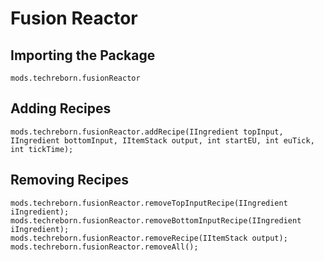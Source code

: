 # Fusion Reactor

## Importing the Package
`mods.techreborn.fusionReactor`

## Adding Recipes
```zenscript
mods.techreborn.fusionReactor.addRecipe(IIngredient topInput, IIngredient bottomInput, IItemStack output, int startEU, int euTick, int tickTime);
```

## Removing Recipes
```zenscript
mods.techreborn.fusionReactor.removeTopInputRecipe(IIngredient iIngredient);
mods.techreborn.fusionReactor.removeBottomInputRecipe(IIngredient iIngredient);
mods.techreborn.fusionReactor.removeRecipe(IItemStack output);
mods.techreborn.fusionReactor.removeAll();
```